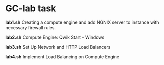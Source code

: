 # GC-lab task

**lab1.sh**  Creating a compute engine and add NGNIX server to instance with necessary firewall rules.

**lab2.sh**   Compute Engine: Qwik Start - Windows 

**lab3.sh**  Set Up Network and HTTP Load Balancers

**lab4.sh**  Implement Load Balancing on Compute Engine
